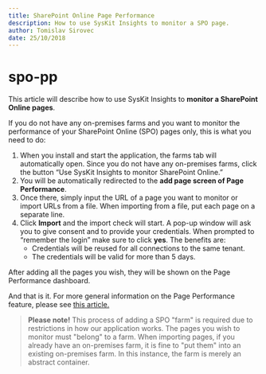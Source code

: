 ```yaml
---
title: SharePoint Online Page Performance
description: How to use SysKit Insights to monitor a SPO page.
author: Tomislav Sirovec
date: 25/10/2018
---
```


# spo-pp

This article will describe how to use SysKit Insights to **monitor a SharePoint Online pages**.

If you do not have any on-premises farms and you want to monitor the performance of your SharePoint Online \(SPO\) pages only, this is what you need to do:

1. When you install and start the application, the farms tab will automatically open. Since you do not have any on-premises farms, click the button “Use SysKit Insights to monitor SharePoint Online.”
2. You will be automatically redirected to the **add page screen of Page Performance**.
3. Once there, simply input the URL of a page you want to monitor or import URLs from a file. When importing from a file, put each page on a separate line.
4. Click **Import** and the import check will start. A pop-up window will ask you to give consent and to provide your credentials. When prompted to “remember the login” make sure to click **yes**. The benefits are:
   * Credentials will be reused for all connections to the same tenant.
   * The credentials will be valid for more than 5 days.

After adding all the pages you wish, they will be shown on the Page Performance dashboard.

And that is it. For more general information on the Page Performance feature, please see [this article.](spo-pp.md#internal/get-to-know-insights/page-performance-screen#page-performance-dashboard)

> **Please note!** This process of adding a SPO "farm" is required due to restrictions in how our application works. The pages you wish to monitor must "belong" to a farm. When importing pages, if you already have an on-premises farm, it is fine to "put them" into an existing on-premises farm. In this instance, the farm is merely an abstract container.

